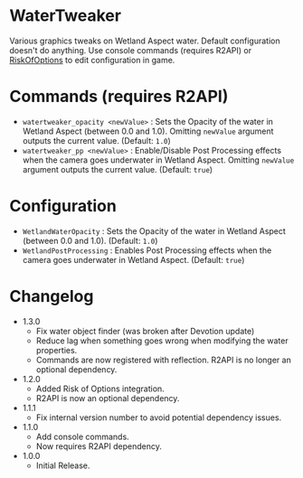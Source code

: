 # WaterTweaker
 
Various graphics tweaks on Wetland Aspect water. Default configuration doesn't do anything. Use console commands (requires R2API) or [RiskOfOptions](https://thunderstore.io/package/Rune580/Risk_Of_Options/) to edit configuration in game.

# Commands (requires R2API)

- `watertweaker_opacity <newValue>` : Sets the Opacity of the water in Wetland Aspect (between 0.0 and 1.0). Omitting `newValue` argument outputs the current value. (Default: `1.0`)
- `watertweaker_pp <newValue>` : Enable/Disable Post Processing effects when the camera goes underwater in Wetland Aspect. Omitting `newValue` argument outputs the current value. (Default: `true`)

# Configuration

- `WetlandWaterOpacity` : Sets the Opacity of the water in Wetland Aspect (between 0.0 and 1.0). (Default: `1.0`)
- `WetlandPostProcessing` : Enables Post Processing effects when the camera goes underwater in Wetland Aspect. (Default: `true`)

# Changelog
- 1.3.0
	- Fix water object finder (was broken after Devotion update)
	- Reduce lag when something goes wrong when modifying the water properties.
	- Commands are now registered with reflection. R2API is no longer an optional dependency.
- 1.2.0
    - Added Risk of Options integration.
    - R2API is now an optional dependency.
- 1.1.1
	- Fix internal version number to avoid potential dependency issues.
- 1.1.0
	- Add console commands.
	- Now requires R2API dependency.
- 1.0.0
	- Initial Release.